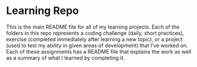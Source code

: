 Learning Repo 
====================

This is the main README file for all of my learning projects.
Each of the folders in this repo represents a coding challenge (daily, short practices), 
exercise (completed immediately after learning a new topic), 
or a project (used to test my ability in given areas of development) that I've worked on. 
Each of these assignments has a README file that explains the work as well as a summary of what 
I learned by completing it.  
